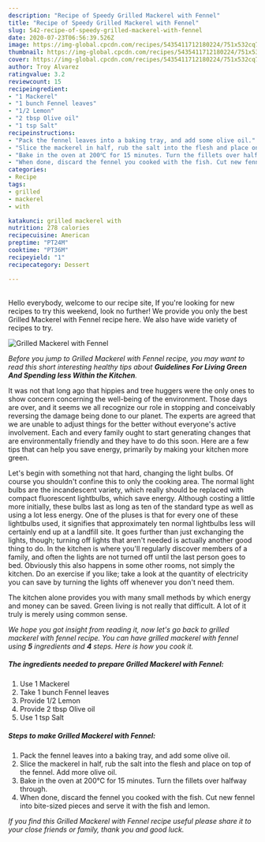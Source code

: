 ```yaml
---
description: "Recipe of Speedy Grilled Mackerel with Fennel"
title: "Recipe of Speedy Grilled Mackerel with Fennel"
slug: 542-recipe-of-speedy-grilled-mackerel-with-fennel
date: 2020-07-23T06:56:39.526Z
image: https://img-global.cpcdn.com/recipes/5435411712180224/751x532cq70/grilled-mackerel-with-fennel-recipe-main-photo.jpg
thumbnail: https://img-global.cpcdn.com/recipes/5435411712180224/751x532cq70/grilled-mackerel-with-fennel-recipe-main-photo.jpg
cover: https://img-global.cpcdn.com/recipes/5435411712180224/751x532cq70/grilled-mackerel-with-fennel-recipe-main-photo.jpg
author: Troy Alvarez
ratingvalue: 3.2
reviewcount: 15
recipeingredient:
- "1 Mackerel"
- "1 bunch Fennel leaves"
- "1/2 Lemon"
- "2 tbsp Olive oil"
- "1 tsp Salt"
recipeinstructions:
- "Pack the fennel leaves into a baking tray, and add some olive oil."
- "Slice the mackerel in half, rub the salt into the flesh and place on top of the fennel. Add more olive oil."
- "Bake in the oven at 200℃ for 15 minutes. Turn the fillets over halfway through."
- "When done, discard the fennel you cooked with the fish. Cut new fennel into bite-sized pieces and serve it with the fish and lemon."
categories:
- Recipe
tags:
- grilled
- mackerel
- with

katakunci: grilled mackerel with 
nutrition: 278 calories
recipecuisine: American
preptime: "PT24M"
cooktime: "PT36M"
recipeyield: "1"
recipecategory: Dessert

---
```

<br>
Hello everybody, welcome to our recipe site, If you're looking for new recipes to try this weekend, look no further! We provide you only the best Grilled Mackerel with Fennel recipe here. We also have wide variety of recipes to try.
<br>


![Grilled Mackerel with Fennel](https://img-global.cpcdn.com/recipes/5435411712180224/751x532cq70/grilled-mackerel-with-fennel-recipe-main-photo.jpg)

<i>Before you jump to Grilled Mackerel with Fennel recipe, you may want to read this short interesting healthy tips about 
<strong>Guidelines For Living Green And Spending less Within the Kitchen</strong>.</i>
</br>

It was not that long ago that hippies and tree huggers were the only ones to show concern concerning the well-being of the environment. Those days are over, and it seems we all recognize our role in stopping and conceivably reversing the damage being done to our planet. The experts are agreed that we are unable to adjust things for the better without everyone's active involvement. Each and every family ought to start generating changes that are environmentally friendly and they have to do this soon. Here are a few tips that can help you save energy, primarily by making your kitchen more green.

Let's begin with something not that hard, changing the light bulbs. Of course you shouldn't confine this to only the cooking area. The normal light bulbs are the incandescent variety, which really should be replaced with compact fluorescent lightbulbs, which save energy. Although costing a little more initially, these bulbs last as long as ten of the standard type as well as using a lot less energy. One of the pluses is that for every one of these lightbulbs used, it signifies that approximately ten normal lightbulbs less will certainly end up at a landfill site. It goes further than just exchanging the lights, though; turning off lights that aren't needed is actually another good thing to do. In the kitchen is where you'll regularly discover members of a family, and often the lights are not turned off until the last person goes to bed. Obviously this also happens in some other rooms, not simply the kitchen. Do an exercise if you like; take a look at the quantity of electricity you can save by turning the lights off whenever you don't need them.

The kitchen alone provides you with many small methods by which energy and money can be saved. Green living is not really that difficult. A lot of it truly is merely using common sense.


<i>We hope you got insight from reading it, now let's go back to grilled mackerel with fennel recipe. You can have grilled mackerel with fennel using <strong>5</strong> ingredients and <strong>4</strong> steps. Here is how you cook it.
</i>

##### The ingredients needed to prepare Grilled Mackerel with Fennel:

1. Use 1 Mackerel
1. Take 1 bunch Fennel leaves
1. Provide 1/2 Lemon
1. Provide 2 tbsp Olive oil
1. Use 1 tsp Salt


##### Steps to make Grilled Mackerel with Fennel:

1. Pack the fennel leaves into a baking tray, and add some olive oil.
1. Slice the mackerel in half, rub the salt into the flesh and place on top of the fennel. Add more olive oil.
1. Bake in the oven at 200℃ for 15 minutes. Turn the fillets over halfway through.
1. When done, discard the fennel you cooked with the fish. Cut new fennel into bite-sized pieces and serve it with the fish and lemon.


<i>If you find this Grilled Mackerel with Fennel recipe useful please share it to your close friends or family, thank you and good luck.</i>
